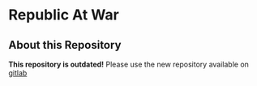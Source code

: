 # Republic At War
## About this Repository
**This repository is outdated!** Please use the new repository available on [gitlab](https://gitlab.com/Republic-at-War/Republic-At-War)

